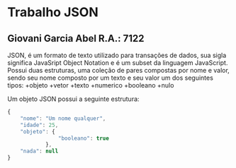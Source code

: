 # Trabalho JSON
## Giovani Garcia Abel R.A.: 7122

JSON, é um formato de texto utilizado para transações de dados, sua sigla significa JavaSript Object Notation e é um subset da linguagem JavaScript. Possui duas estruturas, uma coleção de pares compostas por nome e valor, sendo seu nome composto por um texto e seu valor um dos seguintes tipos:
+objeto
+vetor
+texto
+numerico
+booleano
+nulo

Um objeto JSON possui a seguinte estrutura:
```javascript
{
    "nome": "Um nome qualquer",
    "idade": 25,
    "objeto": {
                "booleano": true
            },
    "nada": null
}
```
